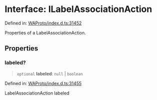 # Interface: ILabelAssociationAction

Defined in: [WAProto/index.d.ts:31452](https://github.com/Riders004/Tv/blob/3d6aaf6f3efb499dc9d0ca82bb24083bb45a8478/WAProto/index.d.ts#L31452)

Properties of a LabelAssociationAction.

## Properties

### labeled?

> `optional` **labeled**: `null` \| `boolean`

Defined in: [WAProto/index.d.ts:31455](https://github.com/Riders004/Tv/blob/3d6aaf6f3efb499dc9d0ca82bb24083bb45a8478/WAProto/index.d.ts#L31455)

LabelAssociationAction labeled
